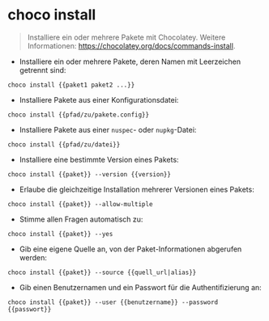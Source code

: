 # choco install

> Installiere ein oder mehrere Pakete mit Chocolatey.
> Weitere Informationen: <https://chocolatey.org/docs/commands-install>.

- Installiere ein oder mehrere Pakete, deren Namen mit Leerzeichen getrennt sind:

`choco install {{paket1 paket2 ...}}`

- Installiere Pakete aus einer Konfigurationsdatei:

`choco install {{pfad/zu/pakete.config}}`

- Installiere Pakete aus einer `nuspec`- oder `nupkg`-Datei:

`choco install {{pfad/zu/datei}}`

- Installiere eine bestimmte Version eines Pakets:

`choco install {{paket}} --version {{version}}`

- Erlaube die gleichzeitige Installation mehrerer Versionen eines Pakets:

`choco install {{paket}} --allow-multiple`

- Stimme allen Fragen automatisch zu:

`choco install {{paket}} --yes`

- Gib eine eigene Quelle an, von der Paket-Informationen abgerufen werden:

`choco install {{paket}} --source {{quell_url|alias}}`

- Gib einen Benutzernamen und ein Passwort für die Authentifizierung an:

`choco install {{paket}} --user {{benutzername}} --password {{passwort}}`
